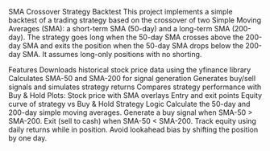 SMA Crossover Strategy Backtest
This project implements a simple backtest of a trading strategy based on the crossover of two Simple Moving Averages (SMA): a short-term SMA (50-day) and a long-term SMA (200-day). The strategy goes long when the 50-day SMA crosses above the 200-day SMA and exits the position when the 50-day SMA drops below the 200-day SMA. It assumes long-only positions with no shorting.

Features
Downloads historical stock price data using the yfinance library
Calculates SMA-50 and SMA-200 for signal generation
Generates buy/sell signals and simulates strategy returns
Compares strategy performance with Buy & Hold
Plots:
Stock price with SMA overlays
Entry and exit points
Equity curve of strategy vs Buy & Hold
Strategy Logic
Calculate the 50-day and 200-day simple moving averages.
Generate a buy signal when SMA-50 > SMA-200.
Exit (sell to cash) when SMA-50 < SMA-200.
Track equity using daily returns while in position.
Avoid lookahead bias by shifting the position by one day.
